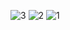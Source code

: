 ![3](https://github.com/user-attachments/assets/04104ca4-58cf-4104-a2e8-d75b564256b2)
![2](https://github.com/user-attachments/assets/a9475cdb-55ec-4a25-8985-b42d6896a693)
![1](https://github.com/user-attachments/assets/f23bc1d5-0363-4323-a3c3-bec34615ea49)
